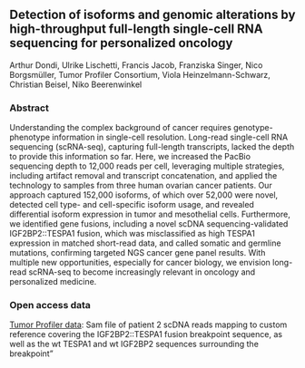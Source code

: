 ## Detection of isoforms and genomic alterations by high-throughput full-length single-cell RNA sequencing for personalized oncology

Arthur Dondi, Ulrike Lischetti, Francis Jacob, Franziska Singer, Nico Borgsmüller, Tumor Profiler Consortium, Viola Heinzelmann-Schwarz, Christian Beisel, Niko Beerenwinkel


### Abstract

Understanding the complex background of cancer requires genotype-phenotype information in single-cell resolution. Long-read single-cell RNA sequencing (scRNA-seq), capturing full-length transcripts, lacked the depth to provide this information so far. Here, we increased the PacBio sequencing depth to 12,000 reads per cell, leveraging multiple strategies, including artifact removal and transcript concatenation, and applied the technology to samples from three human ovarian cancer patients. Our approach captured 152,000 isoforms, of which over 52,000 were novel, detected cell type- and cell-specific isoform usage, and revealed differential isoform expression in tumor and mesothelial cells. Furthermore, we identified gene fusions, including a novel scDNA sequencing-validated IGF2BP2::TESPA1 fusion, which was misclassified as high TESPA1 expression in matched short-read data, and called somatic and germline mutations, confirming targeted NGS cancer gene panel results. With multiple new opportunities, especially for cancer biology, we envision long-read scRNA-seq to become increasingly relevant in oncology and personalized medicine.
 

### Open access data

[Tumor Profiler data](https://tpreports.nexus.ethz.ch/download/long-scRNA/data/tupro/patient2_aligned_only.sam): Sam file of patient 2 scDNA reads mapping to custom reference covering the IGF2BP2::TESPA1 fusion breakpoint sequence, as well as the wt TESPA1 and wt IGF2BP2 sequences surrounding the breakpoint”
